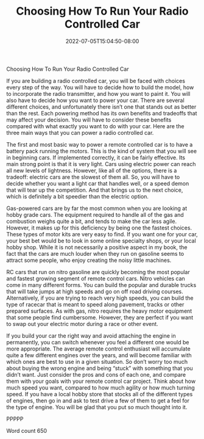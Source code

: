 ﻿---
title: "Choosing How To Run Your Radio Controlled Car"
date: 2022-07-05T15:04:50-08:00
description: "RC Hobbies Tips for Web Success"
featured_image: "/images/RC Hobbies.jpg"
tags: ["RC Hobbies"]
---

Choosing How To Run Your Radio Controlled Car

If you are building a radio controlled car, you will be faced with choices every step of the way. You will have to decide how to build the model, how to incorporate the radio transmitter, and how you want to paint it. You will also have to decide how you want to power your car. There are several different choices, and unfortunately there isn’t one that stands out as better than the rest. Each powering method has its own benefits and tradeoffs that may affect your decision. You will have to consider these benefits compared with what exactly you want to do with your car. Here are the three main ways that you can power a radio controlled car.

The first and most basic way to power a remote controlled car is to have a battery pack running the motors.  This is the kind of system that you will see in beginning cars. If implemented correctly, it can be fairly effective. Its main strong point is that it is very light. Cars using electric power can reach all new levels of lightness. However, like all of the options, there is a tradeoff: electric cars are the slowest of them all. So, you will have to decide whether you want a light car that handles well, or a speed demon that will tear up the competition. And that brings us to the next choice, which is definitely a bit speedier than the electric option.

Gas-powered cars are by far the most common when you are looking at hobby grade cars. The equipment required to handle all of the gas and combustion weighs quite a bit, and tends to make the car less agile. However, it makes up for this deficiency by being one the fastest choices. These types of motor kits are very easy to find. If you want one for your car, your best bet would be to look in some online specialty shops, or your local hobby shop. While it is not necessarily a positive aspect in my book, the fact that the cars are much louder when they run on gasoline seems to attract some people, who enjoy creating the noisy little machines.

RC cars that run on nitro gasoline are quickly becoming the most popular and fastest growing segment of remote control cars. Nitro vehicles can come in many different forms. You can build the popular and durable trucks that will take jumps at high speeds and go on off road driving courses. Alternatively, if you are trying to reach very high speeds, you can build the type of racecar that is meant to speed along pavement, tracks or other prepared surfaces. As with gas, nitro requires the heavy motor equipment that some people find cumbersome. However, they are perfect if you want to swap out your electric motor during a race or other event.

If you build your car the right way and avoid attaching the engine in permanently, you can switch whenever you feel a different one would be more appropriate. The average remote control enthusiast will accumulate quite a few different engines over the years, and will become familiar with which ones are best to use in a given situation. So don’t worry too much about buying the wrong engine and being “stuck” with something that you didn’t want. Just consider the pros and cons of each one, and compare them with your goals with your remote control car project. Think about how much speed you want, compared to how much agility or how much turning speed. If you have a local hobby store that stocks all of the different types of engines, then go in and ask to test drive a few of them to get a feel for the type of engine. You will be glad that you put so much thought into it.

PPPPP

Word count 650

